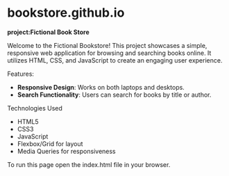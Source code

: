 # bookstore.github.io
**project:Fictional Book Store**

Welcome to the Fictional Bookstore! This project showcases a simple, responsive web application for browsing and searching books online. It utilizes HTML, CSS, and JavaScript to create an engaging user experience.

Features:

- **Responsive Design**: Works  on both laptops and desktops.
- **Search Functionality**: Users can search for books by title or author.

Technologies Used

- HTML5
- CSS3
- JavaScript
- Flexbox/Grid for layout
- Media Queries for responsiveness

To run this page open the index.html file in your browser.
